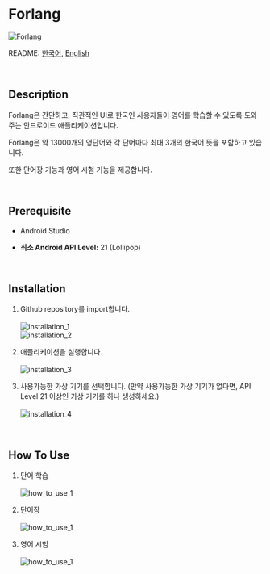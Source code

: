 Forlang
==========

![Forlang](https://user-images.githubusercontent.com/33472400/71341894-8b477d00-259e-11ea-99b9-c100f6e66344.png)  

README: [한국어](README.ko.md), [English](README.md)  

</br>

Description
----------

Forlang은 간단하고, 직관적인 UI로 한국인 사용자들이 영어를 학습할 수 있도록 도와주는 안드로이드 애플리케이션입니다.  

Forlang은 약 13000개의 영단어와 각 단어마다 최대 3개의 한국어 뜻을 포함하고 있습니다.  

또한 단어장 기능과 영어 시험 기능을 제공합니다.  

</br>

Prerequisite
----------

- Android Studio

- **최소 Android API Level:** 21 (Lollipop)  

</br>

Installation
----------

1. Github repository를 import합니다.\
\
![installation_1](https://user-images.githubusercontent.com/33472400/71342137-4112cb80-259f-11ea-9d1a-e5850005e41f.png)  
![installation_2](https://user-images.githubusercontent.com/33472400/71342667-c77bdd00-25a0-11ea-8dfd-be67966ea258.png)

2. 애플리케이션을 실행합니다.\
\
![installation_3](https://user-images.githubusercontent.com/33472400/71342776-19bcfe00-25a1-11ea-8292-73ed62aec30d.png)

3. 사용가능한 가상 기기를 선택합니다. (만약 사용가능한 가상 기기가 없다면, API Level 21 이상인 가상 기기를 하나 생성하세요.)\
\
![installation_4](https://user-images.githubusercontent.com/33472400/71342967-a667bc00-25a1-11ea-9ea3-8c84743aa0f7.png)

</br>

How To Use
----------

1. 단어 학습\
\
![how_to_use_1](https://media.giphy.com/media/XyOJZ6JLkPr0mG4Y1o/giphy.gif)

2. 단어장\
\
![how_to_use_1](https://media.giphy.com/media/H8LLNArbFsFXW185Sk/giphy.gif)

1. 영어 시험\
\
![how_to_use_1](https://media.giphy.com/media/kBZQOh4MrL15xhSOtc/giphy.gif)
